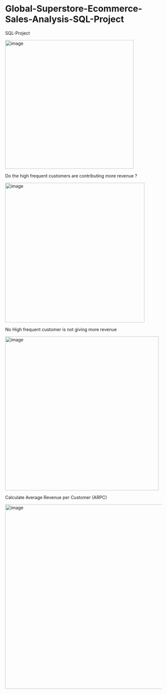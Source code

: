 # Global-Superstore-Ecommerce-Sales-Analysis-SQL-Project
SQL-Project







<img width="413" alt="image" src="https://github.com/PayalGarg1201/Global-Superstore-Ecommerce-Sales-Analysis-SQL-Project/assets/133757186/7f7e3df7-1cf3-448e-b625-1a52e704c7e2">


















































 Do the high frequent customers are contributing more revenue ? 









 

<img width="448" alt="image" src="https://github.com/PayalGarg1201/Global-Superstore-Ecommerce-Sales-Analysis-SQL-Project/assets/133757186/5222c1db-3bd9-49b6-96f1-7a1312040ad0">





























































No High frequent customer is not giving more revenue 

<img width="494" alt="image" src="https://github.com/PayalGarg1201/Global-Superstore-Ecommerce-Sales-Analysis-SQL-Project/assets/133757186/fbb8ed75-16a4-4c75-94d0-e5a706c92d27">




























Calculate Average Revenue per Customer (ARPC)











<img width="592" alt="image" src="https://github.com/PayalGarg1201/Global-Superstore-Ecommerce-Sales-Analysis-SQL-Project/assets/133757186/65970a89-f202-487a-8bbf-f6d86049dd8a">







